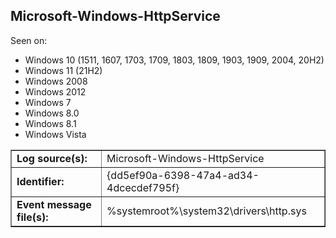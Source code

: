 ## Microsoft-Windows-HttpService

Seen on:
* Windows 10 (1511, 1607, 1703, 1709, 1803, 1809, 1903, 1909, 2004, 20H2)
* Windows 11 (21H2)
* Windows 2008
* Windows 2012
* Windows 7
* Windows 8.0
* Windows 8.1
* Windows Vista

<table border="1" class="docutils">
  <tbody>
    <tr>
      <td><b>Log source(s):</b></td>
      <td>Microsoft-Windows-HttpService</td>
    </tr>
    <tr>
      <td><b>Identifier:</b></td>
      <td>{dd5ef90a-6398-47a4-ad34-4dcecdef795f}</td>
    </tr>
    <tr>
      <td><b>Event message file(s):</b></td>
      <td>%systemroot%\system32\drivers\http.sys</td>
    </tr>
  </tbody>
</table>

&nbsp;


